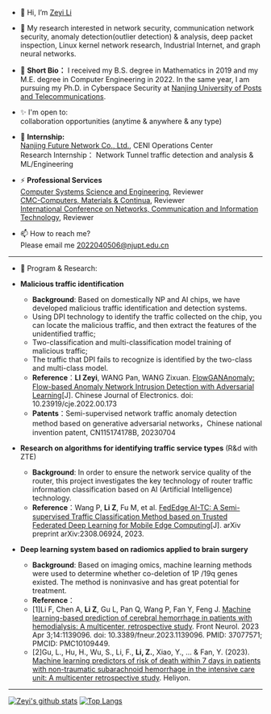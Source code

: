 - 👋 Hi, I’m [Zeyi Li](https://scholar.google.com/citations?hl=zh-CN&user=G5j-o3AAAAAJ&view_op=list_works&gmla=AH70aAWbzxEZIKoI7-Q0AdkcfjUcj1eFCR0XzRJhwmTT-Sjd08GW9ew3sPtj-7D7GVfSclPAkfGy8VypgnfdQHF9_IYNAht0ogyU7VNyBYs)  

- 👀 My research interested in  network security, communication network security, anomaly detection(outlier detection) & analysis, deep packet inspection, Linux kernel network research, Industrial Internet, and graph neural networks.
 
- 💞️ **Short Bio：**  I received my B.S. degree in Mathematics in 2019 and my M.E. degree in Computer Engineering in 2022. In the same year, I am pursuing my Ph.D. in Cyberspace Security at [Nanjing University of Posts and Telecommunications](http://www.njupt.edu.cn/en/).

 - ✨ I'm open to:  
 collaboration opportunities (anytime & anywhere & any type) 
 
 - 🔭 **Internship:**   
 [Nanjing Future Network Co., Ltd.](https://fnic.cn), CENI Operations Center  
 Research Internship： Network Tunnel traffic detection and analysis & ML/Engineering
 
 - ⚡ **Professional Services**  
 [Computer Systems Science and Engineering](https://www.techscience.com/journal/csse), Reviewer  
 [CMC-Computers, Materials & Continua](https://www.techscience.com/cmc/index.html), Reviewer  
 [International Conference on Networks, Communication and Information Technology](http://www.ncitconf.org/), Reviewer  
 
- 📫 How to reach me?   
 Please email me 2022040506@njupt.edu.cn

----

- 💬 Program & Research: 

- **Malicious traffic identification** 

  * **Background**: Based on domestically NP and AI chips, we have developed malicious traffic identification and detection systems.

   -  Using DPI technology to identify the traffic collected on the chip, you can locate the malicious traffic, and then extract the features of the unidentified traffic;
   -  Two-classification and multi-classification model training of malicious traffic;
   -  The traffic that DPI fails to recognize is identified by the two-class and multi-class model.
   -  **Reference**：**LI Zeyi**, WANG Pan, WANG Zixuan. [FlowGANAnomaly: Flow-based Anomaly Network Intrusion Detection with Adversarial Learning](https://cje.ejournal.org.cn/article/doi/10.23919/cje.2022.00.173)[J]. Chinese Journal of Electronics. doi: 10.23919/cje.2022.00.173
   -  **Patents**：Semi-supervised network traffic anomaly detection method based on generative adversarial networks，Chinese national invention patent, CN115174178B, 20230704
- **Research on algorithms for identifying traffic service types** (R&d with ZTE)
   
  * **Background**:  In order to ensure the network service quality of the router, this project investigates the key technology of router traffic information classification based on AI (Artificial Intelligence) technology.
  -  **Reference**：Wang P, **Li Z**, Fu M, et al. [FedEdge AI-TC: A Semi-supervised Traffic Classification Method based on Trusted Federated Deep Learning for Mobile Edge Computing](https://arxiv.org/pdf/2308.06924.pdf)[J]. arXiv preprint arXiv:2308.06924, 2023.
- **Deep learning system based on radiomics applied to brain surgery** 
  
  * **Background**: Based on imaging omics, machine learning methods were used to determine whether co-deletion of 1P /19q genes existed. The method is noninvasive and has great potential for treatment.
  - **Reference**：
  - [1]Li F, Chen A, **Li Z**, Gu L, Pan Q, Wang P, Fan Y, Feng J. [Machine learning-based prediction of cerebral hemorrhage in patients with hemodialysis: A multicenter, retrospective study](https://pubmed.ncbi.nlm.nih.gov/37077571/). Front Neurol. 2023 Apr 3;14:1139096. doi: 10.3389/fneur.2023.1139096. PMID: 37077571; PMCID: PMC10109449.
  - [2]Gu, L., Hu, H., Wu, S., Li, F., **Li, Z.**, Xiao, Y., ... & Fan, Y. (2023). [Machine learning predictors of risk of death within 7 days in patients with non-traumatic subarachnoid hemorrhage in the intensive care unit: A multicenter retrospective study](https://www.cell.com/heliyon/pdf/S2405-8440(23)11151-0.pdf). Heliyon.
<!---
sailorlee97/sailorlee97 is a ✨ special ✨ repository because its `README.md` (this file) appears on your GitHub profile.
You can click the Preview link to take a look at your changes.
--->
----
[![Zeyi's github stats](https://github-readme-stats.vercel.app/api?username=sailorlee97&theme=material-palenight&count_private=true&hide=contribs)](https://github.com/anuraghazra/github-readme-stats)
[![Top Langs](https://github-readme-stats.vercel.app/api/top-langs/?username=sailorlee97&theme=material-palenight&hide=Jupyter&layout=compact)](https://github.com/anuraghazra/github-readme-stats)
